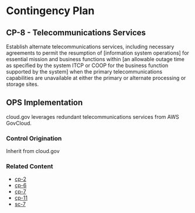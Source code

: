 # Contingency Plan
## CP-8 - Telecommunications Services

Establish alternate telecommunications services, including necessary agreements to permit the resumption of [information system operations] for essential mission and business functions within [an allowable outage time as specified by the system ITCP or COOP for the business function supported by the system] when the primary telecommunications capabilities are unavailable at either the primary or alternate processing or storage sites.

## OPS Implementation

cloud.gov leverages redundant telecommunications services from AWS GovCloud.

### Control Origination

Inherit from cloud.gov

### Related Content

* [cp-2](../cp-02/index.md)
* [cp-6](../cp-06/index.md)
* [cp-7](../cp-07/index.md)
* [cp-11](../cp-11/index.md)
* [sc-7](../sc-07/index.md)
